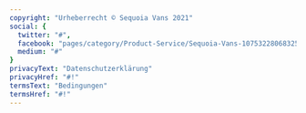 ```yaml
---
copyright: "Urheberrecht © Sequoia Vans 2021"
social: {
  twitter: "#",
  facebook: "pages/category/Product-Service/Sequoia-Vans-107532280683250/",
  medium: "#"
}
privacyText: "Datenschutzerklärung"
privacyHref: "#!"
termsText: "Bedingungen"
termsHref: "#!"
---
```

